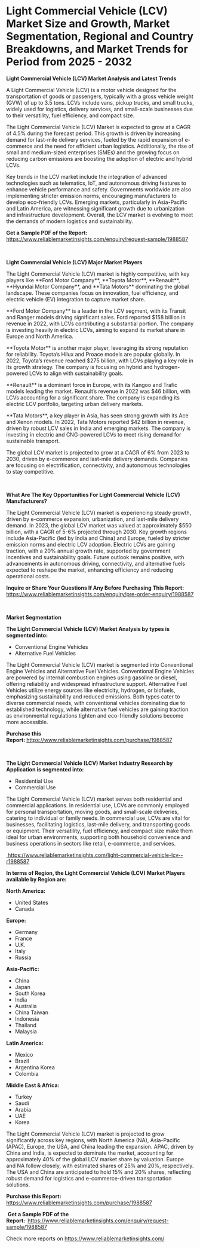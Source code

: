 <p><h1>Light Commercial Vehicle (LCV) Market Size and Growth, Market Segmentation, Regional and Country Breakdowns, and Market Trends for Period from 2025 -  2032</h1></p><p><strong>Light Commercial Vehicle (LCV) Market Analysis and Latest Trends</strong></p>
<p><p>A Light Commercial Vehicle (LCV) is a motor vehicle designed for the transportation of goods or passengers, typically with a gross vehicle weight (GVW) of up to 3.5 tons. LCVs include vans, pickup trucks, and small trucks, widely used for logistics, delivery services, and small-scale businesses due to their versatility, fuel efficiency, and compact size.</p><p>The Light Commercial Vehicle (LCV) Market is expected to grow at a CAGR of 4.5% during the forecast period. This growth is driven by increasing demand for last-mile delivery services, fueled by the rapid expansion of e-commerce and the need for efficient urban logistics. Additionally, the rise of small and medium-sized enterprises (SMEs) and the growing focus on reducing carbon emissions are boosting the adoption of electric and hybrid LCVs.</p><p>Key trends in the LCV market include the integration of advanced technologies such as telematics, IoT, and autonomous driving features to enhance vehicle performance and safety. Governments worldwide are also implementing stricter emission norms, encouraging manufacturers to develop eco-friendly LCVs. Emerging markets, particularly in Asia-Pacific and Latin America, are witnessing significant growth due to urbanization and infrastructure development. Overall, the LCV market is evolving to meet the demands of modern logistics and sustainability.</p></p>
<p><strong>Get a Sample PDF of the Report:&nbsp;</strong> <a href="https://www.reliablemarketinsights.com/enquiry/request-sample/1988587?utm_campaign=2010&utm_medium=2&utm_source=Github&utm_content=ia&utm_term=24012025&utm_id=light-commercial-vehicle-lcv">https://www.reliablemarketinsights.com/enquiry/request-sample/1988587</a></p>
<p>&nbsp;</p>
<p><strong>Light Commercial Vehicle (LCV) Major Market Players</strong></p>
<p><p>The Light Commercial Vehicle (LCV) market is highly competitive, with key players like **Ford Motor Company**, **Toyota Motor**, **Renault**, **Hyundai Motor Company**, and **Tata Motors** dominating the global landscape. These companies focus on innovation, fuel efficiency, and electric vehicle (EV) integration to capture market share.</p><p>**Ford Motor Company** is a leader in the LCV segment, with its Transit and Ranger models driving significant sales. Ford reported $158 billion in revenue in 2022, with LCVs contributing a substantial portion. The company is investing heavily in electric LCVs, aiming to expand its market share in Europe and North America.</p><p>**Toyota Motor** is another major player, leveraging its strong reputation for reliability. Toyota’s Hilux and Proace models are popular globally. In 2022, Toyota’s revenue reached $275 billion, with LCVs playing a key role in its growth strategy. The company is focusing on hybrid and hydrogen-powered LCVs to align with sustainability goals.</p><p>**Renault** is a dominant force in Europe, with its Kangoo and Trafic models leading the market. Renault’s revenue in 2022 was $46 billion, with LCVs accounting for a significant share. The company is expanding its electric LCV portfolio, targeting urban delivery markets.</p><p>**Tata Motors**, a key player in Asia, has seen strong growth with its Ace and Xenon models. In 2022, Tata Motors reported $42 billion in revenue, driven by robust LCV sales in India and emerging markets. The company is investing in electric and CNG-powered LCVs to meet rising demand for sustainable transport.</p><p>The global LCV market is projected to grow at a CAGR of 6% from 2023 to 2030, driven by e-commerce and last-mile delivery demands. Companies are focusing on electrification, connectivity, and autonomous technologies to stay competitive.</p></p>
<p>&nbsp;</p>
<p><strong>What Are The Key Opportunities For Light Commercial Vehicle (LCV) Manufacturers?</strong></p>
<p><p>The Light Commercial Vehicle (LCV) market is experiencing steady growth, driven by e-commerce expansion, urbanization, and last-mile delivery demand. In 2023, the global LCV market was valued at approximately $550 billion, with a CAGR of 5-6% projected through 2030. Key growth regions include Asia-Pacific (led by India and China) and Europe, fueled by stricter emission norms and electric LCV adoption. Electric LCVs are gaining traction, with a 20% annual growth rate, supported by government incentives and sustainability goals. Future outlook remains positive, with advancements in autonomous driving, connectivity, and alternative fuels expected to reshape the market, enhancing efficiency and reducing operational costs.</p></p>
<p><strong>Inquire or Share Your Questions If Any Before Purchasing This Report:</strong> <a href="https://www.reliablemarketinsights.com/enquiry/pre-order-enquiry/1988587?utm_campaign=2010&utm_medium=2&utm_source=Github&utm_content=ia&utm_term=24012025&utm_id=light-commercial-vehicle-lcv">https://www.reliablemarketinsights.com/enquiry/pre-order-enquiry/1988587</a></p>
<p>&nbsp;</p>
<p><strong>Market Segmentation</strong></p>
<p><strong>The Light Commercial Vehicle (LCV) Market Analysis by types is segmented into:</strong></p>
<p><ul><li>Conventional Engine Vehicles</li><li>Alternative Fuel Vehicles</li></ul></p>
<p><p>The Light Commercial Vehicle (LCV) market is segmented into Conventional Engine Vehicles and Alternative Fuel Vehicles. Conventional Engine Vehicles are powered by internal combustion engines using gasoline or diesel, offering reliability and widespread infrastructure support. Alternative Fuel Vehicles utilize energy sources like electricity, hydrogen, or biofuels, emphasizing sustainability and reduced emissions. Both types cater to diverse commercial needs, with conventional vehicles dominating due to established technology, while alternative fuel vehicles are gaining traction as environmental regulations tighten and eco-friendly solutions become more accessible.</p></p>
<p><strong>Purchase this Report:&nbsp;</strong><a href="https://www.reliablemarketinsights.com/purchase/1988587?utm_campaign=2010&utm_medium=2&utm_source=Github&utm_content=ia&utm_term=24012025&utm_id=light-commercial-vehicle-lcv">https://www.reliablemarketinsights.com/purchase/1988587</a></p>
<p>&nbsp;</p>
<p><strong>The Light Commercial Vehicle (LCV) Market Industry Research by Application is segmented into:</strong></p>
<p><ul><li>Residential Use</li><li>Commercial Use</li></ul></p>
<p><p>The Light Commercial Vehicle (LCV) market serves both residential and commercial applications. In residential use, LCVs are commonly employed for personal transportation, moving goods, and small-scale deliveries, catering to individual or family needs. In commercial use, LCVs are vital for businesses, facilitating logistics, last-mile delivery, and transporting goods or equipment. Their versatility, fuel efficiency, and compact size make them ideal for urban environments, supporting both household convenience and business operations in sectors like retail, e-commerce, and services.</p></p>
<p><a href="https://www.reliablemarketinsights.com/light-commercial-vehicle-lcv--r1988587?utm_campaign=2010&utm_medium=2&utm_source=Github&utm_content=ia&utm_term=24012025&utm_id=light-commercial-vehicle-lcv">&nbsp;https://www.reliablemarketinsights.com/light-commercial-vehicle-lcv--r1988587</a></p>
<p><strong>In terms of Region, the Light Commercial Vehicle (LCV) Market Players available by Region are:</strong></p>
<p>
    <p> <strong> North America: </strong>
        <ul>
            <li>United States</li>
            <li>Canada</li>
        </ul>
        </p> 
    <p> <strong> Europe: </strong>
        <ul>
            <li>Germany</li>
            <li>France</li>
            <li>U.K.</li>
            <li>Italy</li>
            <li>Russia</li>
        </ul>
        </p> 
    <p> <strong> Asia-Pacific: </strong>
        <ul>
            <li>China</li>
            <li>Japan</li>
            <li>South Korea</li>
            <li>India</li>
            <li>Australia</li>
            <li>China Taiwan</li>
            <li>Indonesia</li>
            <li>Thailand</li>
            <li>Malaysia</li>
        </ul>
        </p> 
    <p> <strong> Latin America: </strong>
        <ul>
            <li>Mexico</li>
            <li>Brazil</li>
            <li>Argentina Korea</li>
            <li>Colombia</li>
        </ul>
        </p> 
    <p> <strong> Middle East & Africa: </strong>
        <ul>
            <li>Turkey</li>
            <li>Saudi</li>
            <li>Arabia</li>
            <li>UAE</li>
            <li>Korea</li>
        </ul>
    </p>
    </p>
<p><p>The Light Commercial Vehicle (LCV) market is projected to grow significantly across key regions, with North America (NA), Asia-Pacific (APAC), Europe, the USA, and China leading the expansion. APAC, driven by China and India, is expected to dominate the market, accounting for approximately 40% of the global LCV market share by valuation. Europe and NA follow closely, with estimated shares of 25% and 20%, respectively. The USA and China are anticipated to hold 15% and 20% shares, reflecting robust demand for logistics and e-commerce-driven transportation solutions.</p></p>
<p><strong>Purchase this Report: </strong><a href="https://www.reliablemarketinsights.com/purchase/1988587?utm_campaign=2010&utm_medium=2&utm_source=Github&utm_content=ia&utm_term=24012025&utm_id=light-commercial-vehicle-lcv">https://www.reliablemarketinsights.com/purchase/1988587</a></p>
<p>&nbsp;<strong>Get a Sample PDF of the Report:&nbsp;&nbsp;</strong><a href="https://www.reliablemarketinsights.com/enquiry/request-sample/1988587?utm_campaign=2010&utm_medium=2&utm_source=Github&utm_content=ia&utm_term=24012025&utm_id=light-commercial-vehicle-lcv">https://www.reliablemarketinsights.com/enquiry/request-sample/1988587</a></p>
<p><strong></strong></p>
<p>Check more reports on <a href="https://www.reliablemarketinsights.com/?utm_campaign=2010&utm_medium=2&utm_source=Github&utm_content=ia&utm_term=24012025&utm_id=light-commercial-vehicle-lcv">https://www.reliablemarketinsights.com/</a></p>